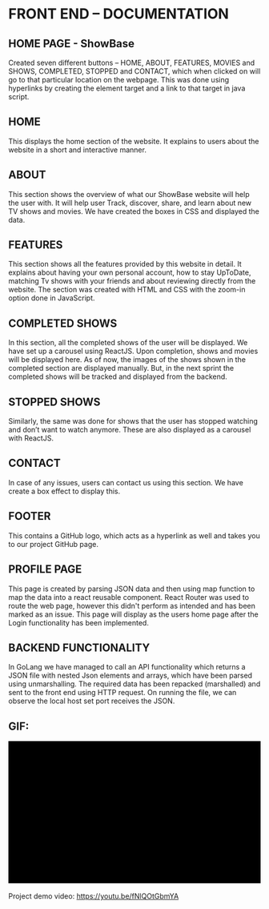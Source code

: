 # FRONT END – DOCUMENTATION

## HOME PAGE - ShowBase

Created seven different buttons – HOME, ABOUT, FEATURES, MOVIES and SHOWS, COMPLETED, STOPPED and CONTACT, which when clicked on will go to that particular location on the webpage. This was done using hyperlinks by creating the element target and a link to that target in java script.

## HOME
This displays the home section of the website. It explains to users about the website in a short and interactive manner.

## ABOUT
This section shows the overview of what our ShowBase website will help the user with. It will help user Track, discover, share, and learn about new TV shows and movies. We have created the boxes in CSS and displayed the data.

## FEATURES
This section shows all the features provided by this website in detail. It explains about having your own personal account, how to stay UpToDate, matching Tv shows with your friends and about reviewing directly from the website. The section was created with HTML and CSS with the zoom-in option done in JavaScript.

## COMPLETED SHOWS
In this section, all the completed shows of the user will be displayed. We have set up a carousel using ReactJS. Upon completion, shows and movies will be displayed here. As of now, the images of the shows shown in the completed section are displayed manually. But, in the next sprint the completed shows will be tracked and displayed from the backend.

## STOPPED SHOWS
Similarly, the same was done for shows that the user has stopped watching and don’t want to watch anymore. These are also displayed as a carousel with ReactJS.

## CONTACT
In case of any issues, users can contact us using this section. We have create a box effect to display this.

## FOOTER
This contains a GitHub logo, which acts as a hyperlink as well and takes you to our project GitHub page.

## PROFILE PAGE

This page is created by parsing JSON data and then using map function to map the data into a react reusable component. React Router was used to route the web page, however this didn't perform as intended and has been marked as an issue.
This page will display as the users home page after the Login functionality has been implemented.


## BACKEND FUNCTIONALITY
In GoLang we have managed to call an API functionality which returns a JSON file with nested Json elements and arrays, which have been parsed using unmarshalling.
The required data has been repacked (marshalled) and sent to the front end using HTTP request.
On running the file, we can observe the local host set port receives the JSON.

## GIF:
![](video.gif)



Project demo video: https://youtu.be/fNlQOtGbmYA

